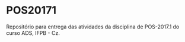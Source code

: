 # POS20171
Repositório para entrega das atividades da disciplina de POS-2017.1 do curso ADS, IFPB - Cz. 
